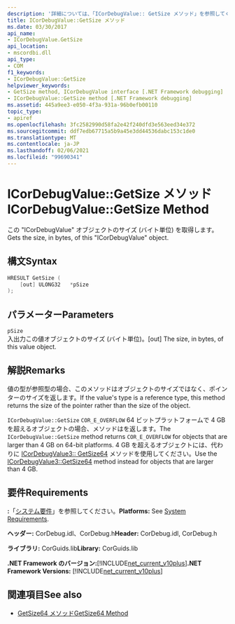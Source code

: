 ```yaml
---
description: '詳細については、「ICorDebugValue:: GetSize メソッド」を参照してください。'
title: ICorDebugValue::GetSize メソッド
ms.date: 03/30/2017
api_name:
- ICorDebugValue.GetSize
api_location:
- mscordbi.dll
api_type:
- COM
f1_keywords:
- ICorDebugValue::GetSize
helpviewer_keywords:
- GetSize method, ICorDebugValue interface [.NET Framework debugging]
- ICorDebugValue::GetSize method [.NET Framework debugging]
ms.assetid: 445a9ee3-e050-4f3a-931a-96b0efb00110
topic_type:
- apiref
ms.openlocfilehash: 3fc2582990d58fa2e42f240dfd3e563eed34e372
ms.sourcegitcommit: ddf7edb67715a5b9a45e3dd44536dabc153c1de0
ms.translationtype: MT
ms.contentlocale: ja-JP
ms.lasthandoff: 02/06/2021
ms.locfileid: "99690341"
---
```

# <a name="icordebugvaluegetsize-method"></a><span data-ttu-id="6992e-103">ICorDebugValue::GetSize メソッド</span><span class="sxs-lookup"><span data-stu-id="6992e-103">ICorDebugValue::GetSize Method</span></span>

<span data-ttu-id="6992e-104">この "ICorDebugValue" オブジェクトのサイズ (バイト単位) を取得します。</span><span class="sxs-lookup"><span data-stu-id="6992e-104">Gets the size, in bytes, of this "ICorDebugValue" object.</span></span>  
  
## <a name="syntax"></a><span data-ttu-id="6992e-105">構文</span><span class="sxs-lookup"><span data-stu-id="6992e-105">Syntax</span></span>  
  
```cpp  
HRESULT GetSize (  
    [out] ULONG32   *pSize  
);  
```  
  
## <a name="parameters"></a><span data-ttu-id="6992e-106">パラメーター</span><span class="sxs-lookup"><span data-stu-id="6992e-106">Parameters</span></span>  

 `pSize`  
 <span data-ttu-id="6992e-107">入出力この値オブジェクトのサイズ (バイト単位)。</span><span class="sxs-lookup"><span data-stu-id="6992e-107">[out] The size, in bytes, of this value object.</span></span>  
  
## <a name="remarks"></a><span data-ttu-id="6992e-108">解説</span><span class="sxs-lookup"><span data-stu-id="6992e-108">Remarks</span></span>  

 <span data-ttu-id="6992e-109">値の型が参照型の場合、このメソッドはオブジェクトのサイズではなく、ポインターのサイズを返します。</span><span class="sxs-lookup"><span data-stu-id="6992e-109">If the value's type is a reference type, this method returns the size of the pointer rather than the size of the object.</span></span>  
  
 <span data-ttu-id="6992e-110">`ICorDebugValue::GetSize` `COR_E_OVERFLOW` 64 ビットプラットフォームで 4 GB を超えるオブジェクトの場合、メソッドはを返します。</span><span class="sxs-lookup"><span data-stu-id="6992e-110">The `ICorDebugValue::GetSize` method returns `COR_E_OVERFLOW` for objects that are larger than 4 GB on 64-bit platforms.</span></span> <span data-ttu-id="6992e-111">4 GB を超えるオブジェクトには、代わりに [ICorDebugValue3:: GetSize64](icordebugvalue3-getsize64-method.md) メソッドを使用してください。</span><span class="sxs-lookup"><span data-stu-id="6992e-111">Use the [ICorDebugValue3::GetSize64](icordebugvalue3-getsize64-method.md) method instead for objects that are larger than 4 GB.</span></span>  
  
## <a name="requirements"></a><span data-ttu-id="6992e-112">要件</span><span class="sxs-lookup"><span data-stu-id="6992e-112">Requirements</span></span>  

 <span data-ttu-id="6992e-113">**:**「[システム要件](../../get-started/system-requirements.md)」を参照してください。</span><span class="sxs-lookup"><span data-stu-id="6992e-113">**Platforms:** See [System Requirements](../../get-started/system-requirements.md).</span></span>  
  
 <span data-ttu-id="6992e-114">**ヘッダー:** CorDebug.idl、CorDebug.h</span><span class="sxs-lookup"><span data-stu-id="6992e-114">**Header:** CorDebug.idl, CorDebug.h</span></span>  
  
 <span data-ttu-id="6992e-115">**ライブラリ:** CorGuids.lib</span><span class="sxs-lookup"><span data-stu-id="6992e-115">**Library:** CorGuids.lib</span></span>  
  
 <span data-ttu-id="6992e-116">**.NET Framework のバージョン:**[!INCLUDE[net_current_v10plus](../../../../includes/net-current-v10plus-md.md)]</span><span class="sxs-lookup"><span data-stu-id="6992e-116">**.NET Framework Versions:** [!INCLUDE[net_current_v10plus](../../../../includes/net-current-v10plus-md.md)]</span></span>  
  
## <a name="see-also"></a><span data-ttu-id="6992e-117">関連項目</span><span class="sxs-lookup"><span data-stu-id="6992e-117">See also</span></span>

- [<span data-ttu-id="6992e-118">GetSize64 メソッド</span><span class="sxs-lookup"><span data-stu-id="6992e-118">GetSize64 Method</span></span>](icordebugvalue3-getsize64-method.md)
